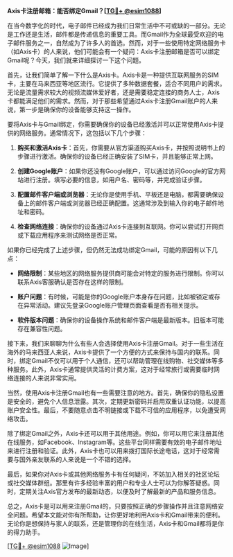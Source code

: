 **Axis卡注册邮箱：能否绑定Gmail？[[TG💪+ @esim1088](https://t.me/s/esim1088)]**

在当今数字化的时代，电子邮件已经成为我们日常生活中不可或缺的一部分。无论是工作还是生活，邮件都是传递信息的重要工具。而Gmail作为全球最受欢迎的电子邮件服务之一，自然成为了许多人的首选。然而，对于一些使用特定网络服务卡（如Axis卡）的人来说，他们可能会有一个疑问：Axis卡注册邮箱是否可以绑定Gmail呢？今天，我们就来详细探讨一下这个问题。

首先，让我们简单了解一下什么是Axis卡。Axis卡是一种提供互联网服务的SIM卡，主要在马来西亚等地区流行。它提供了多种数据套餐，适合不同用户的需求。无论是流量需求较大的视频流媒体爱好者，还是需要稳定连接的商务人士，Axis卡都能满足他们的需求。然而，对于那些希望通过Axis卡注册Gmail账户的人来说，第一步是确保你的设备能够支持这一操作。

要将Axis卡与Gmail绑定，你需要确保你的设备已经激活并可以正常使用Axis卡提供的网络服务。通常情况下，这包括以下几个步骤：

1. **购买和激活Axis卡**：首先，你需要从官方渠道购买Axis卡，并按照说明书上的步骤进行激活。确保你的设备已经正确安装了SIM卡，并且能够正常上网。

2. **创建Google账户**：如果你还没有Google账户，可以通过访问Google的官方网站进行注册。填写必要的信息，如用户名、密码等，并完成验证步骤。

3. **配置邮件客户端或浏览器**：无论你是使用手机、平板还是电脑，都需要确保设备上的邮件客户端或浏览器已经正确配置。这通常涉及到输入你的电子邮件地址和密码。

4. **检查网络连接**：确保你的设备通过Axis卡连接到互联网。你可以尝试打开网页或下载应用程序来测试网络是否正常。

如果你已经完成了上述步骤，但仍然无法成功绑定Gmail，可能的原因有以下几点：

- **网络限制**：某些地区的网络服务提供商可能会对特定的服务进行限制。你可以联系Axis客服确认是否存在这样的限制。
  
- **账户问题**：有时候，可能是你的Google账户本身存在问题，比如被锁定或存在异常活动。建议先登录Google账户管理页面查看是否有相关提示。

- **软件版本问题**：确保你的设备操作系统和邮件客户端是最新版本。旧版本可能存在兼容性问题。

接下来，我们来聊聊为什么有些人会选择使用Axis卡注册Gmail。对于一些生活在海外的马来西亚人来说，Axis卡提供了一个方便的方式来保持与国内的联系。同时，绑定Gmail不仅可以用于个人通信，还可以帮助管理在线购物、社交媒体等多种服务。此外，Axis卡通常提供灵活的计费方案，这对于经常旅行或需要临时网络连接的人来说非常实用。

当然，使用Axis卡注册Gmail也有一些需要注意的地方。首先，确保你的隐私设置是安全的，避免个人信息泄露。其次，定期更新密码并启用双重认证功能，以提高账户安全性。最后，不要随意点击不明链接或下载不可信的应用程序，以免遭受网络攻击。

除了绑定Gmail之外，Axis卡还可以用于其他用途。例如，你可以用它来注册其他在线服务，如Facebook、Instagram等。这些平台同样需要有效的电子邮件地址来进行注册和验证。此外，Axis卡也可以用来拨打国际长途电话，这对于经常需要与国外亲友联系的人来说是一个不错的选择。

最后，如果你对Axis卡或其他网络服务卡有任何疑问，不妨加入相关的社区论坛或社交媒体群组。那里有许多经验丰富的用户和专业人士可以为你解答疑惑。同时，定期关注Axis官方发布的最新动态，以便及时了解最新的产品和服务信息。

总之，Axis卡是可以用来注册Gmail的，只要按照正确的步骤操作并且注意网络安全问题。希望本文能对你有所帮助，让你更好地利用Axis卡和Gmail带来的便利。无论你是想保持与家人的联系，还是管理你的在线生活，Axis卡和Gmail都将是你的得力助手。

[[TG💪+ @esim1088](https://t.me/s/esim1088) ![Image](https://i.postimg.cc/4NQfJmqS/Snipaste-2025-05-13-00-14-12.png)]